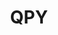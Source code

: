 ---
ee_id_thing:
site:
type:
inv_num: 2021-002
add_credit:
url: 2021-002
title: QPY
year: '2021'
display_year: '2021'
medium: 'Score for DYI home printer on Post-it, or freehand rendering. '
dims: Variable
pitch:
ps:
live_url:
youtube:
https://github.com/coryarcangel/alu:
imgs: qpy-2021-002-web-za--JRzW.jpg
subheading:
download:
commission:
related:
layout: things-i-made
---